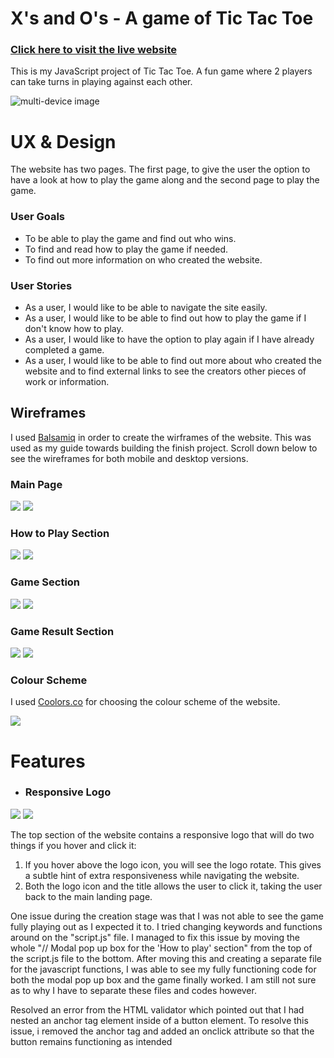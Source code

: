 # X's and O's - A game of Tic Tac Toe

### **[Click here to visit the live website](https://mark-o-s.github.io/Xs-and-Os/)**

This is my JavaScript project of Tic Tac Toe. A fun game where 2 players can take turns in playing against each other.

![multi-device image](assets/images/device-views.jpg)

# UX & Design
The website has two pages. The first page, to give the user the option to have a look at how to play the game along and the second page to play the game.

### User Goals
- To be able to play the game and find out who wins.
- To find and read how to play the game if needed.
- To find out more information on who created the website.

### User Stories
- As a user, I would like to be able to navigate the site easily.
- As a user, I would like to be able to find out how to play the game if I don't know how to play.
- As a user, I would like to have the option to play again if I have already completed a game.
- As a user, I would like to be able to find out more about who created the website and to find external links to see the creators other pieces of work or information.

## Wireframes

I used [Balsamiq](https://balsamiq.com/wireframes/) in order to create the wirframes of the website. This was used as my guide towards building the finish project. Scroll down below to see the wireframes for both mobile and desktop versions.

### Main Page

<img src="assets/images/wireframes/desktop-wf-1.jpg">
<img src="assets/images/wireframes/mobile-wf-1.jpg">

### How to Play Section

<img src="assets/images/wireframes/desktop-wf-2.jpg">
<img src="assets/images/wireframes/mobile-wf-2.jpg">

### Game Section

<img src="assets/images/wireframes/desktop-wf-3.jpg">
<img src="assets/images/wireframes/mobile-wf-3.jpg">

### Game Result Section

<img src="assets/images/wireframes/desktop-wf-4.jpg">
<img src="assets/images/wireframes/mobile-wf-4.jpg">

### Colour Scheme
I used [Coolors.co](https://coolors.co/000000-ffffff-4fc3f7-e53935-f44336-43a047-4caf50) for choosing the colour scheme of the website.

<img src="assets/images/color-scheme.jpg">

# Features

- ### Responsive Logo

<img src="assets/images/logo-responsiveness-1.jpg">
<img src="assets/images/logo-responsiveness-2.jpg">

The top section of the website contains a responsive logo that will do two things if you hover and click it:
1. If you hover above the logo icon, you will see the logo rotate. This gives a subtle hint of extra responsiveness while navigating the website.
2. Both the logo icon and the title allows the user to click it, taking the user back to the main landing page.


One issue during the creation stage was that I was not able to see the game fully playing out as I expected it to. I tried changing keywords and functions around on the "script.js" file.
I managed to fix this issue by moving the whole "// Modal pop up box for the 'How to play' section" from the top of the script.js file to the bottom. After moving this and creating a separate file for the javascript functions, I was able to see my fully functioning code for both the modal pop up box and the game finally worked.
I am still not sure as to why I have to separate these files and codes however.

Resolved an error from the HTML validator which pointed out that I had nested an anchor tag element inside of a button element. 
To resolve this issue, i removed the anchor tag and added an onclick attribute so that the button remains functioning as intended
